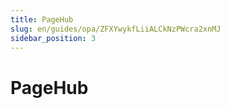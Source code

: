 ```yaml
---
title: PageHub
slug: en/guides/opa/ZFXYwykfLiiALCkNzPWcra2xnMJ
sidebar_position: 3
---
```



# PageHub

